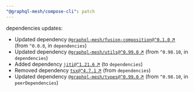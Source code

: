 ```yaml
---
"@graphql-mesh/compose-cli": patch
---
```

dependencies updates:
  - Updated dependency [`@graphql-mesh/fusion-composition@^0.1.0` ↗︎](https://www.npmjs.com/package/@graphql-mesh/fusion-composition/v/0.1.0) (from `^0.0.8`, in `dependencies`)
  - Updated dependency [`@graphql-mesh/utils@^0.99.0` ↗︎](https://www.npmjs.com/package/@graphql-mesh/utils/v/0.99.0) (from `^0.98.10`, in `dependencies`)
  - Added dependency [`jiti@^1.21.6` ↗︎](https://www.npmjs.com/package/jiti/v/1.21.6) (to `dependencies`)
  - Removed dependency [`tsx@^4.7.1` ↗︎](https://www.npmjs.com/package/tsx/v/4.7.1) (from `dependencies`)
  - Updated dependency [`@graphql-mesh/types@^0.99.0` ↗︎](https://www.npmjs.com/package/@graphql-mesh/types/v/0.99.0) (from `^0.98.10`, in `peerDependencies`)

